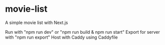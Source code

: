 # movie-list
A simple movie list with Next.js

Run with "npm run dev" or "npm run build & npm run start"
Export for server with "npm run export"
Host with Caddy using Caddyfile